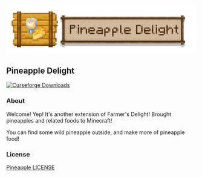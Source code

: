 ![](src/main/resources/assets/pineapple_delight/textures/pineapple_delight.png)
## **Pineapple Delight**
<a href="https://www.curseforge.com/minecraft/mc-mods/pineapple-delight">
  <img src="http://cf.way2muchnoise.eu/full_687974_downloads.svg" alt="Curseforge Downloads">
</a>

### **About**
Welcome! Yep! It's another extension of Farmer's Delight! Brought pineapples and related foods to Minecraft!

You can find some wild pineapple outside, and make more of pineapple food!

### **License**
[Pineapple LICENSE](LICENSE.txt)